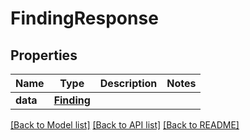 # FindingResponse

## Properties
Name | Type | Description | Notes
------------ | ------------- | ------------- | -------------
**data** | [**Finding**](Finding.md) |  | 

[[Back to Model list]](../README.md#documentation-for-models) [[Back to API list]](../README.md#documentation-for-api-endpoints) [[Back to README]](../README.md)

